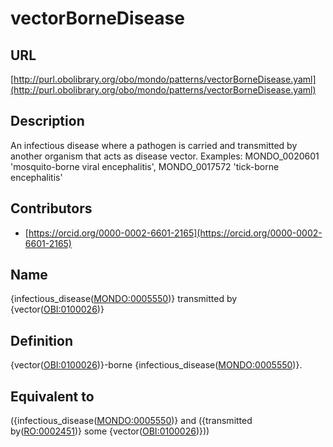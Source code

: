 # vectorBorneDisease 
## URL 

[http://purl.obolibrary.org/obo/mondo/patterns/vectorBorneDisease.yaml](http://purl.obolibrary.org/obo/mondo/patterns/vectorBorneDisease.yaml)
## Description 

An infectious disease where a pathogen is carried and transmitted by another organism that acts as disease vector. Examples: MONDO_0020601 'mosquito-borne viral encephalitis', MONDO_0017572 'tick-borne encephalitis'
## Contributors 
* [https://orcid.org/0000-0002-6601-2165](https://orcid.org/0000-0002-6601-2165) 
## Name 

{infectious_disease\([MONDO:0005550](http://purl.obolibrary.org/obo/MONDO_0005550)\)} transmitted by {vector\([OBI:0100026](http://purl.obolibrary.org/obo/OBI_0100026)\)}

## Definition 

{vector\([OBI:0100026](http://purl.obolibrary.org/obo/OBI_0100026)\)}-borne {infectious_disease\([MONDO:0005550](http://purl.obolibrary.org/obo/MONDO_0005550)\)}.

## Equivalent to 

({infectious_disease\([MONDO:0005550](http://purl.obolibrary.org/obo/MONDO_0005550)\)} and ({transmitted by\([RO:0002451](http://purl.obolibrary.org/obo/RO_0002451)\)} some {vector\([OBI:0100026](http://purl.obolibrary.org/obo/OBI_0100026)\)}))

